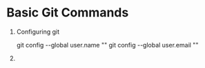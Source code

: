 # Basic Git Commands

1. Configuring git

    git config --global user.name "<name>"
    git config --global user.email "<email>"

2. 


